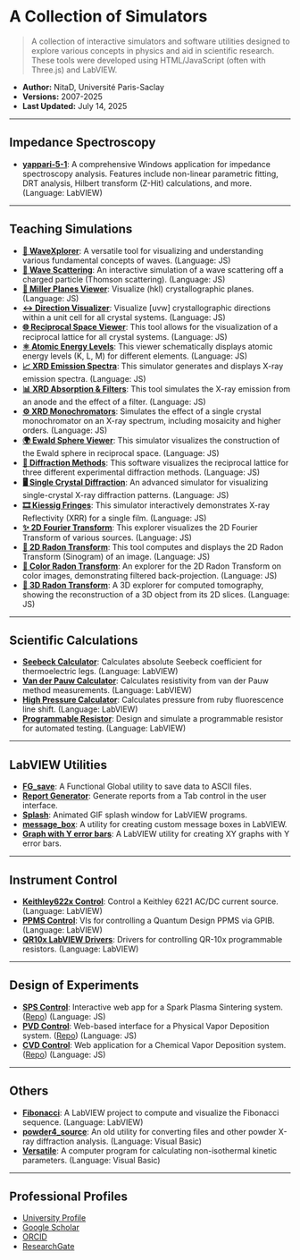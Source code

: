 # A Collection of Simulators

> A collection of interactive simulators and software utilities designed to explore various concepts in physics and aid in scientific research. These tools were developed using HTML/JavaScript (often with Three.js) and LabVIEW.

* **Author:** NitaD, Université Paris-Saclay
* **Versions:** 2007-2025
* **Last Updated:** July 14, 2025

---

## Impedance Spectroscopy

* [**yappari-5-1**](https://github.com/nitad54448/yappari-5-1): A comprehensive Windows application for impedance spectroscopy analysis. Features include non-linear parametric fitting, DRT analysis, Hilbert transform (Z-Hit) calculations, and more. (Language: LabVIEW)

---

## Teaching Simulations

* [**🌊 WaveXplorer**](https://nitad54448.github.io/Enseignement/WaveXplorer.html): A versatile tool for visualizing and understanding various fundamental concepts of waves. (Language: JS)
* [**🎯 Wave Scattering**](https://nitad54448.github.io/Enseignement/WaveScattering.html): An interactive simulation of a wave scattering off a charged particle (Thomson scattering). (Language: JS)
* [**💎 Miller Planes Viewer**](https://nitad54448.github.io/Enseignement/Miller.html): Visualize (hkl) crystallographic planes. (Language: JS)
* [**↔️ Direction Visualizer**](https://nitad54448.github.io/Enseignement/Directions.html): Visualize [uvw] crystallographic directions within a unit cell for all crystal systems. (Language: JS)
* [**🌐 Reciprocal Space Viewer**](https://nitad54448.github.io/Enseignement/RSpace.html): This tool allows for the visualization of a reciprocal lattice for all crystal systems. (Language: JS)
* [**⚛️ Atomic Energy Levels**](https://nitad54448.github.io/Enseignement/niveaux_atomiques.html): This viewer schematically displays atomic energy levels (K, L, M) for different elements. (Language: JS)
* [**📈 XRD Emission Spectra**](https://nitad54448.github.io/Enseignement/Emission.html): This simulator generates and displays X-ray emission spectra. (Language: JS)
* [**📊 XRD Absorption & Filters**](https://nitad54448.github.io/Enseignement/filtres.html): This tool simulates the X-ray emission from an anode and the effect of a filter. (Language: JS)
* [**⚙️ XRD Monochromators**](https://nitad54448.github.io/Enseignement/monochromateur.html): Simulates the effect of a single crystal monochromator on an X-ray spectrum, including mosaicity and higher orders. (Language: JS)
* [**🌍 Ewald Sphere Viewer**](https://nitad54448.github.io/Enseignement/ewald.html): This simulator visualizes the construction of the Ewald sphere in reciprocal space. (Language: JS)
* [**🔬 Diffraction Methods**](https://nitad54448.github.io/Enseignement/DiffractionMethods.html): This software visualizes the reciprocal lattice for three different experimental diffraction methods. (Language: JS)
* [**🖥️ Single Crystal Diffraction**](4-circles.html): An advanced simulator for visualizing single-crystal X-ray diffraction patterns. (Language: JS)
* [**🎞️ Kiessig Fringes**](https://nitad54448.github.io/Enseignement/kiessig.html): This simulator interactively demonstrates X-ray Reflectivity (XRR) for a single film. (Language: JS)
* [**✨ 2D Fourier Transform**](https://nitad54448.github.io/Enseignement/FT.html): This explorer visualizes the 2D Fourier Transform of various sources. (Language: JS)
* [**🔄 2D Radon Transform**](https://nitad54448.github.io/Enseignement/Radon.html): This tool computes and displays the 2D Radon Transform (Sinogram) of an image. (Language: JS)
* [**🎨 Color Radon Transform**](https://nitad54448.github.io/Enseignement/ColorRadon.html): An explorer for the 2D Radon Transform on color images, demonstrating filtered back-projection. (Language: JS)
* [**🧊 3D Radon Transform**](3D_Radon_-_DS.html): A 3D explorer for computed tomography, showing the reconstruction of a 3D object from its 2D slices. (Language: JS)

---

## Scientific Calculations

* [**Seebeck Calculator**](https://github.com/nitad54448/calculate_Seebeck): Calculates absolute Seebeck coefficient for thermoelectric legs. (Language: LabVIEW)
* [**Van der Pauw Calculator**](https://github.com/nitad54448/van_der_Pauw_Labview): Calculates resistivity from van der Pauw method measurements. (Language: LabVIEW)
* [**High Pressure Calculator**](https://github.com/nitad54448/high_pressure_Ruby): Calculates pressure from ruby fluorescence line shift. (Language: LabVIEW)
* [**Programmable Resistor**](https://github.com/nitad54448/programmable_Resistor): Design and simulate a programmable resistor for automated testing. (Language: LabVIEW)

---

## LabVIEW Utilities

* [**FG_save**](https://github.com/nitad54448/FG_save): A Functional Global utility to save data to ASCII files.
* [**Report Generator**](https://github.com/nitad54448/create_report): Generate reports from a Tab control in the user interface.
* [**Splash**](https://github.com/nitad54448/splash): Animated GIF splash window for LabVIEW programs.
* [**message_box**](https://github.com/nitad54448/message_box): A utility for creating custom message boxes in LabVIEW.
* [**Graph with Y error bars**](https://github.com/nitad54448/XY_graph): A LabVIEW utility for creating XY graphs with Y error bars.

---

## Instrument Control

* [**Keithley622x Control**](https://github.com/nitad54448/Keithley622x_control_Labview): Control a Keithley 6221 AC/DC current source. (Language: LabVIEW)
* [**PPMS Control**](https://github.com/nitad54448/ppms_control): VIs for controlling a Quantum Design PPMS via GPIB. (Language: LabVIEW)
* [**QR10x LabVIEW Drivers**](https://github.com/nitad54448/QR10x_Labview_drivers): Drivers for controlling QR-10x programmable resistors. (Language: LabVIEW)

---

## Design of Experiments

* [**SPS Control**](https://nitad54448.github.io/sps/): Interactive web app for a Spark Plasma Sintering system. ([Repo](https://github.com/nitad54448/sps)) (Language: JS)
* [**PVD Control**](https://nitad54448.github.io/pvd/): Web-based interface for a Physical Vapor Deposition system. ([Repo](https://github.com/nitad54448/pvd)) (Language: JS)
* [**CVD Control**](https://nitad54448.github.io/cvd/): Web application for a Chemical Vapor Deposition system. ([Repo](https://github.com/nitad54448/cvd)) (Language: JS)

---

## Others

* [**Fibonacci**](https://github.com/nitad54448/Fibonacci): A LabVIEW project to compute and visualize the Fibonacci sequence. (Language: LabVIEW)
* [**powder4_source**](https://github.com/nitad54448/powder4_source): An old utility for converting files and other powder X-ray diffraction analysis. (Language: Visual Basic)
* [**Versatile**](https://github.com/nitad54448/Versatile): A computer program for calculating non-isothermal kinetic parameters. (Language: Visual Basic)

---

## Professional Profiles

* [University Profile](https://www.icmmo.universite-paris-saclay.fr/fr/perso/nita-dragoe/)
* [Google Scholar](https://scholar.google.com/citations?user=6S5F9fMAAAAJ&hl=fr)
* [ORCID](https://orcid.org/0000-0002-5142-9021)
* [ResearchGate](https://www.researchgate.net/profile/Nita-Dragoe)